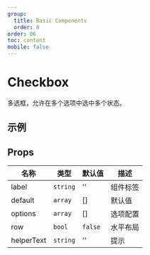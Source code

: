 ```yaml
---
group:
  title: Basic Components
  order: 0
order: 06
toc: content
mobile: false
---
```


# Checkbox

多选框，允许在多个选项中选中多个状态。


## 示例

<code src="./examples/Checkbox" compact background="#fff"></code>


## Props

| 名称       | 类型     | 默认值  | 描述     |
| ---------- | -------- | ------- | -------- |
| label      | `string` | ''      | 组件标签 |
| default    | `array`  | []      | 默认值   |
| options    | `array`  | []      | 选项配置 |
| row        | `bool`   | `false` | 水平布局 |
| helperText | `string` | ''      | 提示     |
